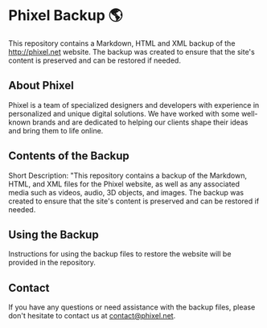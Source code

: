 # Phixel Backup 🌎

This repository contains a Markdown, HTML and XML backup of the http://phixel.net website. The backup was created to ensure that the site's content is preserved and can be restored if needed.

## About Phixel

Phixel is a team of specialized designers and developers with experience in personalized and unique digital solutions. We have worked with some well-known brands and are dedicated to helping our clients shape their ideas and bring them to life online.

## Contents of the Backup

Short Description: "This repository contains a backup of the Markdown, HTML, and XML files for the Phixel website, as well as any associated media such as videos, audio, 3D objects, and images. The backup was created to ensure that the site's content is preserved and can be restored if needed. 

## Using the Backup

Instructions for using the backup files to restore the website will be provided in the repository.

## Contact

If you have any questions or need assistance with the backup files, please don't hesitate to contact us at [contact@phixel.net](contact@phixel.net).

